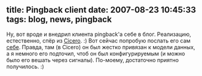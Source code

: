 title: Pingback client
date: 2007-08-23 10:45:33
tags: blog, news, pingback
----


Ну, вот вроде и внедрил клиента pingback'а себе в блог. Реализацию, естественно, спёр из [Cicero][1]. :) Вот сейчас попробую послать его сам [себе][2]. Правда, там (в Cicero) он был жестко привязан к модели данных, а я немного его подточил, чтоб он был конфигурируемым (и можно было его вешать через сигналы). По-моему, достаточно приятно получилось. :)

<a href="http://piranha:90/blog/2007/8/22/test/" style="display:none">test</a>

[1]: http://softwaremaniacs.org/cicero/
[2]: http://blog.piranha.org.ua/2007/08/19/django-blog/
